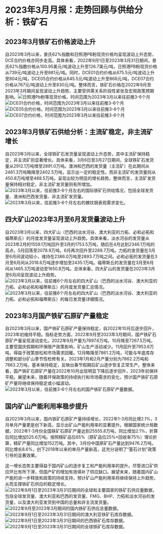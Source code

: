 # 2023年3月月报：走势回顾与供给分析：铁矿石
## **2023年3月铁矿石价格波动上升**
自2023年3月以来，普氏62%指数和日照港PB粉现货价格均呈现波动上升态势，DCE合约价格亦同步走高。具体来看，2022年9月1日至2023年3月31日期间，普氏62%指数价格从100.95美元/吨波动上升至126.7美元/吨，日照港PB粉现货价格从739元/吨波动上升至881元/吨。同时，DCE01合约价格从675.5元/吨波动上升至804元/吨，DCE05合约价格从645.5元/吨波动上升至866元/吨，DCE07合约价格从767元/吨波动上升至830元/吨。整体而言，铁矿石价格在2022年9月至2023年3月期间呈现波动上升趋势，主要受供需关系阶段性紧张及宏观政策预期影响。![日照港Pb粉等现货价格，时间范围为2023年3月以来往前推3-6个月](assets/日照港Pb粉等现货价格，时间范围为2023年3月以来往前推3-6个月.png)
![DCE01合约价格，时间范围为2023年3月以来往前推3-6个月](assets/DCE01合约价格，时间范围为2023年3月以来往前推3-6个月.png)
![DCE05合约价格，时间范围为2023年3月以来往前推3-6个月](assets/DCE05合约价格，时间范围为2023年3月以来往前推3-6个月.png)
![DCE07合约价格，时间范围为2023年3月以来往前推3-6个月](assets/DCE07合约价格，时间范围为2023年3月以来往前推3-6个月.png)
## **2023年3月铁矿石供给分析：主流矿稳定，非主流矿增长**

自2023年3月以来，全球铁矿石发货量呈现波动上升态势，其中主流矿保持稳定，非主流矿则显著增长。具体来看，3月6日至3月27日期间，全球铁矿石发货量从2912.1万吨增至2891.0万吨。澳洲和巴西的发货量（主流矿）在此期间从2461.3万吨略降至2402.5万吨，显示出一定的稳定性。而非主流矿的发货量则从450.8万吨增至488.5万吨，呈现出较为明显的增长趋势。整体而言，主流矿发货量保持相对稳定，非主流矿发货量则有所增加。![2023年3月以来，往前推3-6个月左右的国际铁矿石供给情况，包括全球发货量、澳洲和巴西发货量、非主流矿发货量。](assets/2023年3月以来，往前推3-6个月左右的国际铁矿石供给情况，包括全球发货量、澳洲和巴西发货量、非主流矿发货量。.png)
![2023年3月以来，往前推3-6个月左右的螺纹钢表观需求变化。](assets/2023年3月以来，往前推3-6个月左右的螺纹钢表观需求变化。.png)
## **四大矿山2023年3月至6月发货量波动上升**

自2023年3月以来，四大矿山（巴西的淡水河谷、澳大利亚的力拓、必和必拓和福蒂斯丘）的月度发货量呈现波动上升趋势。具体来看，淡水河谷的发货量从2023年2月的1559.1万吨回升至3月的1753.5万吨，随后在4月达到2346.1万吨的高点，5月回落至2078.9万吨，6月再次回升至2289.7万吨。力拓的发货量在3月至6月间波动较小，维持在2386.0万吨至2893.7万吨之间。必和必拓的发货量在3月至6月间从2018.6万吨逐步增加至2435.1万吨。福蒂斯丘的发货量在3月至6月间从1465.3万吨波动至1650.8万吨。总体来看，四大矿山的发货量在2023年3月至6月间呈现波动上升趋势。![2023年3月以来，往前推6个月左右的四大矿山（巴西的淡水河谷、澳大利亚的力拓、必和必拓和福蒂斯丘）的月度发货量汇总情况。](assets/2023年3月以来，往前推6个月左右的四大矿山（巴西的淡水河谷、澳大利亚的力拓、必和必拓和福蒂斯丘）的月度发货量汇总情况。.png)
![2023年3月以来，往前推6个月左右的四大矿山（巴西的淡水河谷、澳大利亚的力拓、必和必拓和福蒂斯丘）的每日发货量详细情况。](assets/2023年3月以来，往前推6个月左右的四大矿山（巴西的淡水河谷、澳大利亚的力拓、必和必拓和福蒂斯丘）的每日发货量详细情况。.png)
## **2023年3月国产铁矿石原矿产量稳定**

自2023年3月以来，国产铁矿石原矿产量保持稳定，自2022年10月后逐步回升，2023年初维持平稳。指标走势方面，2022年9月至2023年3月期间，国产铁矿石原矿产量呈现波动变化。2022年9月产量为7897.6万吨，10月降至7267.5万吨，主要受国庆假期和环保限产政策影响，矿山生产活动减少。11月回升至7953.6万吨，得益于政策放松和市场需求回暖。12月略降至7861.2万吨，可能与年底库存调整和部分矿山季节性检修有关。2023年1月和2月产量分别为7862.2万吨和7863.2万吨，基本保持稳定，反映出春节假期后矿山逐步恢复正常生产。整体来看，国产铁矿石原矿产量在2022年10月出现明显下降后逐步回升，2023年初保持平稳。展望未来，随着环保政策的持续执行和市场需求的变化，预计国产铁矿石原矿产量将继续保持稳定或小幅波动。![2023年3月以来，往前推3-6个月左右的国产铁矿石原矿产量数据。](assets/2023年3月以来，往前推3-6个月左右的国产铁矿石原矿产量数据。.png)
## **国内矿山产能利用率稳步提升**
自2023年3月以来，国内铁矿石原矿产量持续增长，2022年1-3月同比增2.1%，3月单月产量更是创下新高，显示出矿山产能利用率的显著提升。根据国家统计局数据，2022年1-3月份全国铁矿石原矿产量达到25555.8万吨，同比增加2.1%，折算后同比增加525.6万吨。按照精矿品位65%（原矿品位25%*回收率75%）理论折算，精矿产量同比增加152万吨。其中，3月份中国原矿石产量达到9476.2万吨，同比增长8.6%，创下2018年以来的单月产量新高，这充分说明了“基石计划”政策引导的显著效果。

这一增长态势主要得益于国内矿山的逐步复工和产能利用率的提升。尽管进口矿供应环比有所下滑，但国产矿的增加有效填补了供应缺口。展望未来，随着国内矿山产能的进一步释放和政策的持续支持，预计矿山产能利用率将继续保持上升趋势，从而支撑铁矿石供应的稳定增长。![2022年9月1日至2023年3月31日期间的全球和主要国家的铁矿石供应量数据，包括全球发货量、澳大利亚和巴西的发货量、FMG、BHP、力拓和淡水河谷的发货量，以及澳大利亚发货到中国的总量和非主流发货量。](assets/2022年9月1日至2023年3月31日期间的全球和主要国家的铁矿石供应量数据，包括全球发货量、澳大利亚和巴西的发货量、FMG、BHP、力拓和淡水河谷的发货量，以及澳大利亚发货到中国的总量和非主流发货量。.png)
![2022年9月至2023年3月期间的国内铁矿石供应总量数据。](assets/2022年9月至2023年3月期间的国内铁矿石供应总量数据。.png)
![2022年9月1日至2023年3月31日期间的澳大利亚铁矿石库存数据。](assets/2022年9月1日至2023年3月31日期间的澳大利亚铁矿石库存数据。.png)
![2022年9月1日至2023年3月31日期间的巴西铁矿石库存数据。](assets/2022年9月1日至2023年3月31日期间的巴西铁矿石库存数据。.png)
![2022年9月1日至2023年3月31日期间的全球铁矿石库存数据。](assets/2022年9月1日至2023年3月31日期间的全球铁矿石库存数据。.png)

